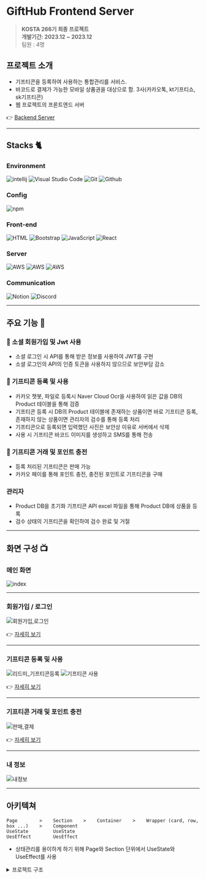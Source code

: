 # GiftHub Frontend Server

> **KOSTA 266기 최종 프로젝트** <br/> **개발기간: 2023.12 ~ 2023.12** <br/> 팀원 : 4명


## 프로젝트 소개
- 기프티콘을 등록하여 사용하는 통합관리를 서비스.
- 바코드로 결제가 가능한 모바일 상품권을 대상으로 함. 3사(카카오톡, kt기프티쇼, sk기프티콘)
- 웹 프로젝트의 프론트엔드 서버

👉 [Backend Server](https://github.com/9min9/Gifthub)

---
#### 

## Stacks 🐈

### Environment
![intellij](https://img.shields.io/badge/intellij-000000?style=for-the-badge&logo=intellijidea&logoColor=white)
![Visual Studio Code](https://img.shields.io/badge/Visual%20Studio%20Code-007ACC?style=for-the-badge&logo=Visual%20Studio%20Code&logoColor=white)
![Git](https://img.shields.io/badge/Git-F05032?style=for-the-badge&logo=Git&logoColor=white)
![Github](https://img.shields.io/badge/GitHub-181717?style=for-the-badge&logo=GitHub&logoColor=white)

### Config
![npm](https://img.shields.io/badge/npm-CB3837?style=for-the-badge&logo=npm&logoColor=white)        

### Front-end
![HTML](https://img.shields.io/badge/HTML5-E34F26?style=for-the-badge&logo=HTML5&logoColor=white)
![Bootstrap](https://img.shields.io/badge/Bootstrap-7952B3?style=for-the-badge&logo=Bootstrap&logoColor=white)
![JavaScript](https://img.shields.io/badge/JavaScript-F7DF1E?style=for-the-badge&logo=Javascript&logoColor=white)
![React](https://img.shields.io/badge/React-20232A?style=for-the-badge&logo=react&logoColor=61DAFB)

### Server

![AWS](https://img.shields.io/badge/AWS_EC2-FF9900?style=for-the-badge&logo=amazonec2&logoColor=white)
![AWS](https://img.shields.io/badge/AWS_S3-569A31?style=for-the-badge&logo=amazons3&logoColor=white)
![AWS](https://img.shields.io/badge/AWS_RDS-527FFF?style=for-the-badge&logo=amazonrds&logoColor=white)


### Communication
![Notion](https://img.shields.io/badge/Notion-000000?style=for-the-badge&logo=Notion&logoColor=white)
![Discord](https://img.shields.io/badge/Discord-5865F2?style=for-the-badge&logo=Discord&logoColor=white)

---

## 주요 기능 🎁

### 🛒 소셜 회원가입 및 Jwt 사용
- 소셜 로그인 시 API를 통해 받은 정보를 사용하여 JWT를 구현
- 소셜 로그인의 API의 인증 토큰을 사용하지 않으므로 보안부담 감소

### 🛒 기프티콘 등록 및 사용
- 카카오 챗봇, 파일로 등록시 Naver Cloud Ocr을 사용하여 읽은 값을 DB의 Product 테이블을 통해 검증
- 기프티콘 등록 시 DB의 Product 테이블에 존재하는 상품이면 바로 기프티콘 등록, 존재하지 않는 상품이면 관리자의 검수를 통해 등록 처리
- 기프티콘으로 등록되면 입력했던 사진은 보안상 이유로 서버에서 삭제
- 사용 시 기프티콘 바코드 이미지를 생성하고 SMS를 통해 전송

### 🛒 기프티콘 거래 및 포인트 충전
- 등록 처리된 기프티콘은 판매 가능
- 카카오 페이를 통해 포인트 충전, 충전된 포인트로 기프티콘을 구매

### 관리자
- Product DB을 초기화 기프티콘 API excel 파일을 통해 Product DB에 상품을 등록
- 검수 상태의 기프티콘을 확인하여 검수 완료 및 거절

---
## 화면 구성 📺

### 메인 화면

![index](https://github.com/9min9/GiftHub/assets/130825350/cd347e71-0894-40c1-8a1f-33bb185702c9)

---

### 회원가입 / 로그인
![회원가입,로그인](https://github.com/9min9/Gifthub-Client/assets/130825350/058b2afa-45e0-4d1d-97ab-1d325dd0ec2e)

 👉 [자세히 보기](https://github.com/9min9/Gifthub-Client/wiki/%ED%9A%8C%EC%9B%90%EA%B0%80%EC%9E%85,-%EB%A1%9C%EA%B7%B8%EC%9D%B8)

---

### 기프티콘 등록 및 사용

![리드미_기프티콘등록](https://github.com/9min9/Gifthub-Client/assets/130825350/be48d746-bbab-4d5a-8503-8c8a0a4049f7)
![기프티콘 사용](https://github.com/9min9/Gifthub-Client/assets/130825350/a4dc35a2-5edb-4449-877a-3c274948513f)

 👉 [자세히 보기](https://github.com/9min9/Gifthub-Client/wiki/%EA%B8%B0%ED%94%84%ED%8B%B0%EC%BD%98-%EB%93%B1%EB%A1%9D-%EB%B0%8F-%EC%82%AC%EC%9A%A9)

---

### 기프티콘 거래 및 포인트 충전

![판매,결제](https://github.com/9min9/Gifthub-Client/assets/130825350/264ff2c7-8ba2-452b-a4ce-92b78969ac26)

 👉 [자세히 보기](https://github.com/9min9/Gifthub-Client/wiki/%EA%B8%B0%ED%94%84%ED%8B%B0%EC%BD%98-%EA%B1%B0%EB%9E%98-%EB%B0%8F-%ED%8F%AC%EC%9D%B8%ED%8A%B8-%EC%B6%A9%EC%A0%84)

---

### 내 정보

![내정보](https://github.com/9min9/Gifthub-Client/assets/130825350/00ebe7f9-ec40-45b6-b0e3-828625b06b33)

---

## 아키텍쳐


```
Page        >    Section    >    Container    >    Wrapper (card, row, box ...)    >    Component
UseState         UseState
UesEffect        UesEffect
```
- 상태관리를 용이하게 하기 위해 Page와 Section 단위에서 UseState와 UseEffect를 사용



<details><summary>프로젝트 구조</summary>
<div markdown="1">

```
src
 ┣ components
 ┃ ┣ account
 ┃ ┃ ┣ login
 ┃ ┃ ┃ ┣ LoginForm.js
 ┃ ┃ ┃ ┣ LoginInBtnWrapper.js
 ┃ ┃ ┃ ┣ LoginInputWrapper.js
 ┃ ┃ ┃ ┗ SocialLoginWrapper.js
 ┃ ┃ ┣ signup
 ┃ ┃ ┃ ┣ MesseageWrapper.js
 ┃ ┃ ┃ ┣ SignupForm.js
 ┃ ┃ ┃ ┗ SignupInputWrapper.js
 ┃ ┃ ┣ AuthContextProvider.js
 ┃ ┃ ┗ UserProfile.js
 ┃ ┣ admin
 ┃ ┃ ┣ product
 ┃ ┃ ┃ ┣ ConfirmResultSelector.js
 ┃ ┃ ┃ ┣ GifticonTableBody.js
 ┃ ┃ ┃ ┣ IsConfrimRadioWrapper.js
 ┃ ┃ ┃ ┗ ProductManagementSection.js
 ┃ ┃ ┣ AdminIndexSection.js
 ┃ ┃ ┗ AdminSidebar.js
 ┃ ┣ attendance
 ┃ ┃ ┣ Attendance.js
 ┃ ┃ ┗ DayComponent.js
 ┃ ┣ cart
 ┃ ┃ ┣ cart
 ┃ ┃ ┃ ┣ CartContainer.js
 ┃ ┃ ┃ ┣ CartPriceContainer.js
 ┃ ┃ ┃ ┣ CartSection.js
 ┃ ┃ ┃ ┣ CartTableWrapper.js
 ┃ ┃ ┃ ┣ CartWrapper.js
 ┃ ┃ ┃ ┣ ClearCartWrapper.js
 ┃ ┃ ┃ ┣ CurrentPositionContainer.js
 ┃ ┃ ┃ ┗ UpdateCartWrapper.js
 ┃ ┃ ┗ mini-cart
 ┃ ┃ ┃ ┣ MiniCartButtonContainer.js
 ┃ ┃ ┃ ┣ MiniCartContainer.js
 ┃ ┃ ┃ ┣ MiniCartDeleteIcon.js
 ┃ ┃ ┃ ┣ MiniCartImageWrapper.js
 ┃ ┃ ┃ ┣ MiniCartInfoWrapper.js
 ┃ ┃ ┃ ┗ MiniCartTotalPriceContainer.js
 ┃ ┣ checkout
 ┃ ┃ ┣ CheckoutListContainer.js
 ┃ ┃ ┣ CheckoutListWrapper.js
 ┃ ┃ ┣ CheckoutPayContainer.js
 ┃ ┃ ┗ CheckoutSection.js
 ┃ ┣ common
 ┃ ┃ ┣ Footer.js
 ┃ ┃ ┣ Header.js
 ┃ ┃ ┣ NotForbidden.js
 ┃ ┃ ┣ NotFound.js
 ┃ ┃ ┣ Preloader.js
 ┃ ┃ ┗ Sidebar.js
 ┃ ┣ gifticion
 ┃ ┃ ┣ GiftiBotContainer.js
 ┃ ┃ ┣ GifticonAddForm.js
 ┃ ┃ ┣ GifticonAddModal.js
 ┃ ┃ ┣ GifticonHiddenInfo.js
 ┃ ┃ ┣ GifticonIntroContainer.js
 ┃ ┃ ┣ GifticonItemContainer.js
 ┃ ┃ ┣ GifticonItemImage.js
 ┃ ┃ ┣ GifticonItemInfo.js
 ┃ ┃ ┣ GifticonItemIntro.js
 ┃ ┃ ┗ GifticonItemSection.js
 ┃ ┣ history
 ┃ ┃ ┣ order
 ┃ ┃ ┃ ┣ OrderContainer.js
 ┃ ┃ ┃ ┗ OrderHistorySection.js
 ┃ ┃ ┗ payment
 ┃ ┃ ┃ ┣ PaymentContainer.js
 ┃ ┃ ┃ ┗ PaymentHistorySection.js
 ┃ ┣ modal
 ┃ ┃ ┗ newsletter
 ┃ ┃ ┃ ┣ NewsletterFormButton.js
 ┃ ┃ ┃ ┣ NewsletterFormErrorWrapper.js
 ┃ ┃ ┃ ┣ NewsletterH3.js
 ┃ ┃ ┃ ┣ NewsletterInfoSection.js
 ┃ ┃ ┃ ┣ NewsletterInputWrapper.js
 ┃ ┃ ┃ ┣ NewsletterModal.js
 ┃ ┃ ┃ ┣ NewsletterModalHead.js
 ┃ ┃ ┃ ┣ NewsletterModalImageSection.js
 ┃ ┃ ┃ ┣ NewsletterModalSubSubTitleWrapper.js
 ┃ ┃ ┃ ┗ NewsletterModalTitleWrapper.js
 ┃ ┣ mypage
 ┃ ┃ ┣ dashboard
 ┃ ┃ ┃ ┣ DashboardButtonWrapper.js
 ┃ ┃ ┃ ┣ DashboardContentWrapper.js
 ┃ ┃ ┃ ┗ DashboardTitleContainer.js
 ┃ ┃ ┣ MyPageContentSection.js
 ┃ ┃ ┗ MyPageTitleContainer.js
 ┃ ┣ payment
 ┃ ┃ ┣ OrderSummaryContainer.js
 ┃ ┃ ┣ OrderSummaryWrapper.js
 ┃ ┃ ┣ PaymentSection.js
 ┃ ┃ ┣ PriceSelectorWrapper.js
 ┃ ┃ ┗ RadioBox.js
 ┃ ┣ product
 ┃ ┃ ┣ BrandComponent.js
 ┃ ┃ ┣ BrandContainer.js
 ┃ ┃ ┣ CategoryComponent.js
 ┃ ┃ ┣ CategoryContainer.js
 ┃ ┃ ┣ ImageModalTableContainer.js
 ┃ ┃ ┣ ModalInfoSection.js
 ┃ ┃ ┣ ProductCard.js
 ┃ ┃ ┣ ProductListContainer.js
 ┃ ┃ ┗ ProductSection.js
 ┃ ┗ ui
 ┃ ┃ ┣ button
 ┃ ┃ ┃ ┣ DashOutlineButton.js
 ┃ ┃ ┃ ┣ DashTextButton.js
 ┃ ┃ ┃ ┣ KakaoLoginButton.js
 ┃ ┃ ┃ ┣ KakaoPayButton.js
 ┃ ┃ ┃ ┣ NaverLoginButton.js
 ┃ ┃ ┃ ┣ OutlineButton.js
 ┃ ┃ ┃ ┣ PrimaryBtn.js
 ┃ ┃ ┃ ┣ PrimaryButton.js
 ┃ ┃ ┃ ┣ SelectorButton.js
 ┃ ┃ ┃ ┗ WhiteButton.js
 ┃ ┃ ┣ dashboard
 ┃ ┃ ┃ ┣ DashboardH1.js
 ┃ ┃ ┃ ┣ DashboardH2.js
 ┃ ┃ ┃ ┗ DashboardSpan.js
 ┃ ┃ ┣ form
 ┃ ┃ ┃ ┣ Input.js
 ┃ ┃ ┃ ┣ InputNumber.js
 ┃ ┃ ┃ ┣ InputWithLabel.js
 ┃ ┃ ┃ ┣ Label.js
 ┃ ┃ ┃ ┣ MessageDiv.js
 ┃ ┃ ┃ ┣ RadioButton.js
 ┃ ┃ ┃ ┗ SelectorButton.js
 ┃ ┃ ┣ image-card
 ┃ ┃ ┃ ┣ Image.js
 ┃ ┃ ┃ ┗ ImageContent.js
 ┃ ┃ ┣ link
 ┃ ┃ ┃ ┣ GlLink.js
 ┃ ┃ ┃ ┣ RouteBox.js
 ┃ ┃ ┃ ┗ RouteBoxLink.js
 ┃ ┃ ┣ logo
 ┃ ┃ ┃ ┗ TextLogo.js
 ┃ ┃ ┣ modal
 ┃ ┃ ┃ ┗ image-modal
 ┃ ┃ ┃ ┃ ┣ ImageSection.js
 ┃ ┃ ┃ ┃ ┗ Modal.js
 ┃ ┃ ┣ Image.js
 ┃ ┃ ┗ useIntersectionObserver.js
 ┣ css
 ┃ ┣ custom
 ┃ ┃ ┣ attendance.css
 ┃ ┃ ┣ custom.css
 ┃ ┃ ┣ index.css
 ┃ ┃ ┗ payment.css
 ┃ ┣ utility.css
 ┃ ┗ vendor.css
 ┣ dev
 ┣ hooks
 ┃ ┣ useGifticonAddFormInput.js
 ┃ ┗ useNewsletterModal.js
 ┣ pages
 ┃ ┣ account
 ┃ ┃ ┣ Login.js
 ┃ ┃ ┣ MyPage.js
 ┃ ┃ ┗ Signup.js
 ┃ ┣ admin
 ┃ ┃ ┣ AdminIndex.js
 ┃ ┃ ┗ ProductManagement.js
 ┃ ┣ cart
 ┃ ┃ ┣ Cart.js
 ┃ ┃ ┗ MiniCart.js
 ┃ ┣ checkout
 ┃ ┃ ┗ Checkout.js
 ┃ ┣ gifticon
 ┃ ┃ ┣ GifticonStorage.js
 ┃ ┃ ┗ MyGifticon.js
 ┃ ┣ history
 ┃ ┃ ┣ OrderHistory.js
 ┃ ┃ ┗ PaymentHistory.js
 ┃ ┣ payment
 ┃ ┃ ┗ Payment.js
 ┃ ┣ product
 ┃ ┃ ┗ Product.js
 ┃ ┣ PageRedirect.js
 ┃ ┗ Router.js
 ┣ App.css
 ┣ App.js
 ┣ App.test.js
 ┣ index.css
 ┣ index.js
 ┣ logo.svg
 ┣ reportWebVitals.js
 ┗ setupTests.js

```
</div>
</details>




